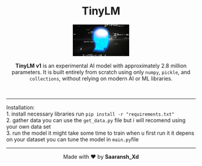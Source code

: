 <h1 align="center">TinyLM</h1>
<p align="center">
  <img src="assets/logo.png" alt="TinyML Logo" style="width:150px; height:auto;">
</p>
<p align="center">
  <strong>TinyLM v1</strong> is an experimental AI model with approximately 2.8 million parameters. It is built entirely from scratch using only <code>numpy</code>, <code>pickle</code>, and <code>collections</code>, without relying on modern AI or ML libraries.
</p>
<br><hr>
Installation: <br>
1. install necessary libraries run <code>pip install -r "requirements.txt"</code> <br>
2. gather data you can use the <code>get_data.py</code> file but i will recomend using your own data set <br>
3. run the model it might take some time to train when u first run it it depens on your dataset you can tune the model in <code>main.py</code>file <br> <hr>
<p align="center"> 
  Made with ❤️ by <strong>Saaransh_Xd</strong>
</p>

